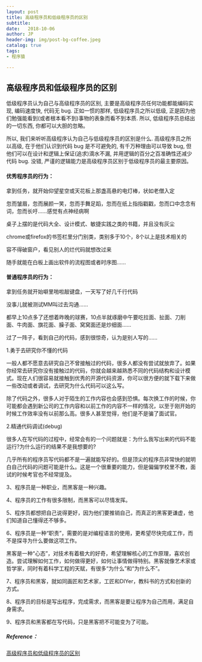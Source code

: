 ```yaml
---
layout: post
title: 高级程序员和低级程序员的区别
subtitle:   
date:   2018-10-06
author: JP
header-img: img/post-bg-coffee.jpeg
catalog: true
tags:
- 程序猿

---
```


## 高级程序员和低级程序员的区别


低级程序员认为自己与高级程序员的区别, 主要是高级程序员任何功能都能编码实现, 编码速度快, 代码无 bug. 正如一惯的那样, 低级程序员之所以低级, 正是因为他们勉强能看到(或者根本看不到)事物的表象而看不到本质. 所以, 低级程序员总结出的一切东西, 你都可以大胆的忽略。

所以, 我们来听听高级程序认为自己与低级程序员的区别是什么. 高级程序员之所以高级, 在于他们认识到代码 bug 是不可避免的, 有千万种理由可以导致 bug, 但他们可以在设计和逻辑上保证(追求)滴水不漏, 并用逻辑的百分之百准确性还减少代码 bug. 没错, 严谨的逻辑能力是高级程序员区别于低级程序员的最主要原因。

#### 优秀程序员的行为：

拿到任务，就开始仰望星空或天花板上那盏高悬的电灯棒，状如老僧入定

忽而皱眉，忽而展颜一笑，忽而手舞足蹈，忽而在纸上指指戳戳，忽而口中念念有词，忽而长吁……感觉有点神经病啊

桌子上摆的是代码大全、设计模式、敏捷实践之类的书籍，并且没有灰尘

chrome或firefox的书签栏里分门别类，类别多于10个，8个以上是技术相关的

容不得破窗户，看见别人的烂代码就想改过来

随手就能在白板上画出软件的流程图或者时序图……

#### 普通程序员的行为：

拿到任务就开始噼里啪啦敲键盘，一天写了好几千行代码

没事儿就被测试MM叫过去沟通……

都早上10点多了还想着昨晚的球赛，10点半就琢磨中午要吃拉面、扯面、刀削面、牛肉面、旗花面、臊子面、窝窝面还是炒细面……

过了一阵子，看到自己的代码，感到很惊奇，认为是别人写的……

1.勇于去研究你不懂的代码

一般人都不愿意去研究自己不曾接触过的代码，很多人都没有尝试就放弃了。如果你经常去研究你没有接触过的代码，你就会越来越熟悉不同的代码结构和设计模式。现在人们很容易就接触到优秀的开源代码资源，你可以很方便的就下载下来做一些改动或者调试，去研究为什么代码可以这么写。

除了代码之外，很多人对于陌生的工作内容也会感到恐惧。每次换工作的时候，你可能都会遇到新公司的工作内容和以前工作的内容不一样的情况，以至于刚开始的时候工作效率没有以前那么高。很多人甚至觉得，他们是不是骗了面试官。

2.精通代码调试(debug)

很多人在写代码的过程中，经常会有的一个问题就是：为什么我写出来的代码不能运行?为什么运行的结果不是我想要的?

几乎所有的程序员写代码都不是一遍就能写好的。但是顶尖的程序员非常快的就明白自己代码的问题可能是什么。这是一个很重要的能力，但是偏偏学校里不教，面试的时候考官也不经常提及。

3、程序员是一种职业，而黑客是一种兴趣。

4、程序员的工作有很多限制，而黑客可以尽情发挥。

5、程序员都想把自己说得更好，因为他们要推销自己，而真正的黑客更谦虚，他们知道自己懂得还不够多。

6、程序员是一种“职责”，需要的是对编程语言的使用，更希望尽快完成工作，而不是探寻为什么要做这项工作。

黑客是一种“心态”，对技术有着极大的好奇，希望理解核心的工作原理，喜欢创造。尝试理解如何工作，如何做得更好，如何让事情做得特别。黑客就像艺术家或哲学家，同时有着科学工程的天赋，有很多“为什么”和“为什么不”。

7、程序员和黑客，就如同画匠和艺术家，工匠和DIYer，教科书的方式和创新的方式。

8、程序员的目标是写出程序，完成需求，而黑客是要让程序为自己而用，满足自身需求。

9、程序员和黑客都在写代码，只是黑客把不可能变为了可能。


##### Reference：
[高级程序员和低级程序员的区别](https://www.cnblogs.com/hgmyz/p/7416384.html)